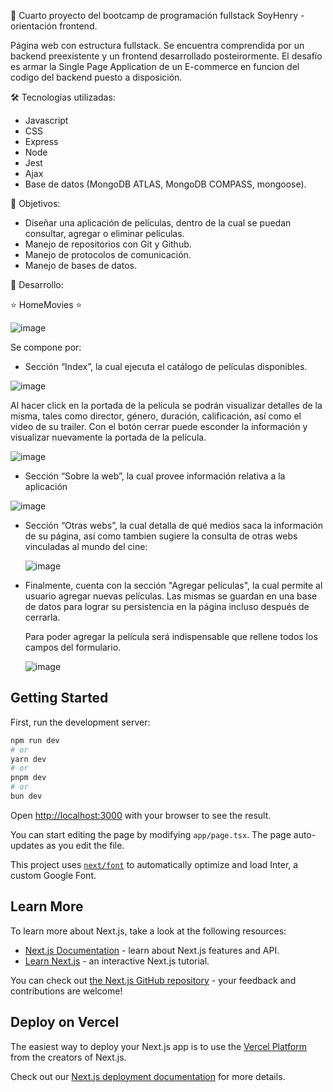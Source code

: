 🌟 Cuarto proyecto del bootcamp de programación fullstack SoyHenry - orientación frontend.

Página web con estructura fullstack. Se encuentra comprendida por un backend preexistente y un frontend desarrollado posteirormente. El desafío es armar la Single Page Application de un E-commerce en funcion del codigo del backend puesto a disposición.   

🛠️ Tecnologías utilizadas:
- Javascript
- CSS
- Express
- Node
- Jest
- Ajax
- Base de datos (MongoDB ATLAS, MongoDB COMPASS, mongoose). 

🎯 Objetivos:
- Diseñar una aplicación de películas, dentro de la cual se puedan consultar, agregar o eliminar películas.
- Manejo de repositorios con Git y Github.
- Manejo de protocolos de comunicación.
- Manejo de bases de datos. 

🚀 Desarrollo:

⭐ HomeMovies ⭐

![image](https://github.com/user-attachments/assets/684ae0df-c16e-4c80-a222-f441d9e1f62b)

Se compone por:

- Sección “Index”, la cual ejecuta el catálogo de películas disponibles.

![image](https://github.com/user-attachments/assets/bbc95d90-f996-4943-9115-3ab7382e1f7c)

  Al hacer click en la portada de la película se podrán visualizar detalles de la misma, tales como director, género, duración, calificación, así como el video de su trailer. Con el botón cerrar puede esconder la   información y visualizar nuevamente la portada de la película.

  ![image](https://github.com/user-attachments/assets/7460c404-3c90-4198-8ced-3ecd4cf22176)

- Sección “Sobre la web”, la cual provee información relativa a la aplicación

![image](https://github.com/user-attachments/assets/d2001b56-cedb-4580-9c16-5b288e5466c7)
  
- Sección “Otras webs”, la cual detalla de qué medios saca la información de su página, así como tambien sugiere la consulta de otras webs vinculadas al mundo del cine:
  
   ![image](https://github.com/user-attachments/assets/f0f45d00-a8b5-4988-b844-1bd1063e3163)

- Finalmente, cuenta con la sección "Agregar películas", la cual permite al usuario agregar nuevas películas. Las mismas se guardan en una base de datos para lograr su persistencia en la página incluso después de   cerrarla.

  Para poder agregar la película será indispensable que rellene todos los campos del formulario.
  
  ![image](https://github.com/user-attachments/assets/4f432e3f-c291-4e7f-8a1c-1b56847d1dbb)
  

  




## Getting Started

First, run the development server:

```bash
npm run dev
# or
yarn dev
# or
pnpm dev
# or
bun dev
```

Open [http://localhost:3000](http://localhost:3000) with your browser to see the result.

You can start editing the page by modifying `app/page.tsx`. The page auto-updates as you edit the file.

This project uses [`next/font`](https://nextjs.org/docs/basic-features/font-optimization) to automatically optimize and load Inter, a custom Google Font.

## Learn More

To learn more about Next.js, take a look at the following resources:

- [Next.js Documentation](https://nextjs.org/docs) - learn about Next.js features and API.
- [Learn Next.js](https://nextjs.org/learn) - an interactive Next.js tutorial.

You can check out [the Next.js GitHub repository](https://github.com/vercel/next.js/) - your feedback and contributions are welcome!

## Deploy on Vercel

The easiest way to deploy your Next.js app is to use the [Vercel Platform](https://vercel.com/new?utm_medium=default-template&filter=next.js&utm_source=create-next-app&utm_campaign=create-next-app-readme) from the creators of Next.js.

Check out our [Next.js deployment documentation](https://nextjs.org/docs/deployment) for more details.
